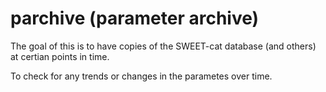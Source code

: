 # parchive (parameter archive)

The goal of this is to have copies of the SWEET-cat database (and others) at certian points in time.



To check for any trends or changes in the parametes over time.
